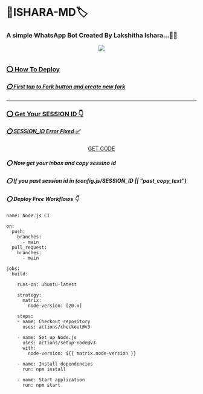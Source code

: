 # 🤖ISHARA-MD🏷️

<h3>A simple WhatsApp Bot Created By Lakshitha Ishara...🌠🔰</h3>
<div align="center">
<img src="https://i.postimg.cc/CKYQfRv5/ocean-car-floating-full-moon-scenery-digital-art-4k-wallpaper-uhdpaper-com-664-0-j.jpg">
</div>

 <p align="center">
  <a href="#"><img src="http://readme-typing-svg.herokuapp.com?color=ff0000&center=true&vCenter=true&multiline=false&lines=`CREATED- BY- LAKSHITHA -ISHARA`" alt="">

<h3>⭕ How To Deploy </h3>

<h5>⭕ First tap to Fork button and create new fork</h5>

<hr>
	
<h3>⭕ Get Your SESSION ID 👇</h3> 
<h5>⭕ SESSION_ID Error Fixed ✅</h5>
	<p align="center">
<a href="https://express-pairing-code2-1.onrender.com/">GET CODE</a>
<p/>

<h5>⭕ Now get your inbox and copy sessino id</h5>
<h5>⭕ If you past session id in (config.js/SESSION_ID || "past_copy_text")</h5>


<h5>⭕ Deploy Free Workflows 👇</h5>

```
name: Node.js CI

on:
  push:
    branches:
      - main
  pull_request:
    branches:
      - main

jobs:
  build:

    runs-on: ubuntu-latest

    strategy:
      matrix:
        node-version: [20.x]

    steps:
    - name: Checkout repository
      uses: actions/checkout@v3

    - name: Set up Node.js
      uses: actions/setup-node@v3
      with:
        node-version: ${{ matrix.node-version }}

    - name: Install dependencies
      run: npm install

    - name: Start application
      run: npm start
```


<div align="center">

